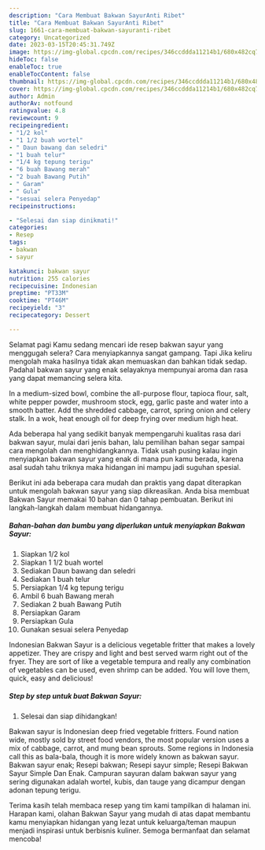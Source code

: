 ```yaml
---
description: "Cara Membuat Bakwan SayurAnti Ribet"
title: "Cara Membuat Bakwan SayurAnti Ribet"
slug: 1661-cara-membuat-bakwan-sayuranti-ribet
category: Uncategorized
date: 2023-03-15T20:45:31.749Z
image: https://img-global.cpcdn.com/recipes/346ccddda11214b1/680x482cq70/bakwan-sayur-foto-resep-utama.jpg
hideToc: false
enableToc: true
enableTocContent: false
thumbnail: https://img-global.cpcdn.com/recipes/346ccddda11214b1/680x482cq70/bakwan-sayur-foto-resep-utama.jpg
cover: https://img-global.cpcdn.com/recipes/346ccddda11214b1/680x482cq70/bakwan-sayur-foto-resep-utama.jpg
author: Admin
authorAv: notfound
ratingvalue: 4.8
reviewcount: 9
recipeingredient:
- "1/2 kol"
- "1 1/2 buah wortel"
- " Daun bawang dan seledri"
- "1 buah telur"
- "1/4 kg tepung terigu"
- "6 buah Bawang merah"
- "2 buah Bawang Putih"
- " Garam"
- " Gula"
- "sesuai selera Penyedap"
recipeinstructions:

- "Selesai dan siap dinikmati!"
categories:
- Resep
tags:
- bakwan
- sayur

katakunci: bakwan sayur 
nutrition: 255 calories
recipecuisine: Indonesian
preptime: "PT33M"
cooktime: "PT46M"
recipeyield: "3"
recipecategory: Dessert

---
```



Selamat pagi Kamu sedang mencari ide resep bakwan sayur yang menggugah selera? Cara menyiapkannya sangat gampang. Tapi Jika keliru mengolah maka hasilnya tidak akan memuaskan dan bahkan tidak sedap. Padahal bakwan sayur yang enak selayaknya mempunyai aroma dan rasa yang dapat memancing selera kita.


In a medium-sized bowl, combine the all-purpose flour, tapioca flour, salt, white pepper powder, mushroom stock, egg, garlic paste and water into a smooth batter. Add the shredded cabbage, carrot, spring onion and celery stalk. In a wok, heat enough oil for deep frying over medium high heat.

Ada beberapa hal yang sedikit banyak mempengaruhi kualitas rasa dari bakwan sayur, mulai dari jenis bahan, lalu pemilihan bahan segar sampai cara mengolah dan menghidangkannya. Tidak usah pusing kalau ingin menyiapkan bakwan sayur yang enak di mana pun kamu berada, karena asal sudah tahu triknya maka hidangan ini mampu jadi suguhan spesial.


Berikut ini ada beberapa cara mudah dan praktis yang dapat diterapkan untuk mengolah bakwan sayur yang siap dikreasikan. Anda bisa membuat Bakwan Sayur memakai 10 bahan dan 0 tahap pembuatan. Berikut ini langkah-langkah dalam membuat hidangannya.

<!--inarticleads1-->

##### Bahan-bahan dan bumbu yang diperlukan untuk menyiapkan Bakwan Sayur:

1. Siapkan 1/2 kol
1. Siapkan 1 1/2 buah wortel
1. Sediakan  Daun bawang dan seledri
1. Sediakan 1 buah telur
1. Persiapkan 1/4 kg tepung terigu
1. Ambil 6 buah Bawang merah
1. Sediakan 2 buah Bawang Putih
1. Persiapkan  Garam
1. Persiapkan  Gula
1. Gunakan sesuai selera Penyedap


Indonesian Bakwan Sayur is a delicious vegetable fritter that makes a lovely appetizer. They are crispy and light and best served warm right out of the fryer. They are sort of like a vegetable tempura and really any combination of vegetables can be used, even shrimp can be added. You will love them, quick, easy and delicious! 

<!--inarticleads2-->

##### Step by step untuk buat Bakwan Sayur:


1. Selesai dan siap dihidangkan!

Bakwan sayur is Indonesian deep fried vegetable fritters. Found nation wide, mostly sold by street food vendors, the most popular version uses a mix of cabbage, carrot, and mung bean sprouts. Some regions in Indonesia call this as bala-bala, though it is more widely known as bakwan sayur. Bakwan sayur enak; Resepi bakwan; Resepi sayur simple; Resepi Bakwan Sayur Simple Dan Enak. Campuran sayuran dalam bakwan sayur yang sering digunakan adalah wortel, kubis, dan tauge yang dicampur dengan adonan tepung terigu. 

Terima kasih telah membaca resep yang tim kami tampilkan di halaman ini. Harapan kami, olahan Bakwan Sayur yang mudah di atas dapat membantu kamu menyiapkan hidangan yang lezat untuk keluarga/teman maupun menjadi inspirasi untuk berbisnis kuliner. Semoga bermanfaat dan selamat mencoba!
